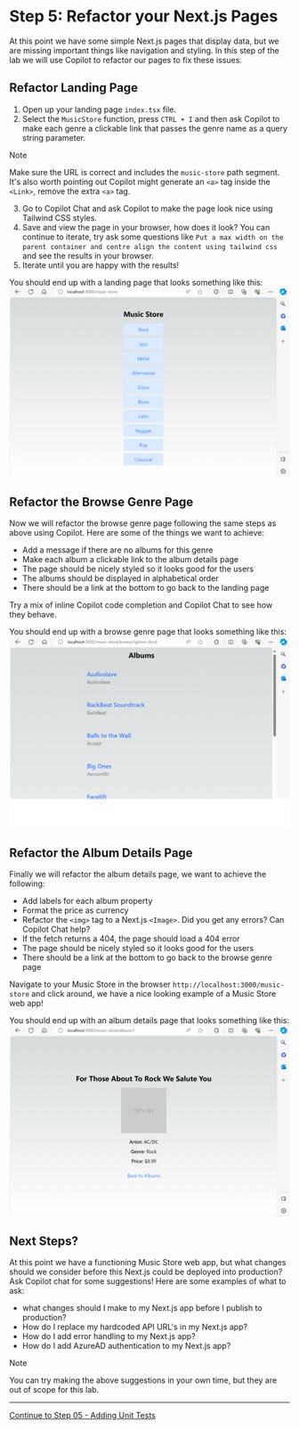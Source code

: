 # Step 5: Refactor your Next.js Pages
At this point we have some simple Next.js pages that display data, but we are missing important things like navigation and styling. In this step of the lab we will use Copilot to refactor our pages to fix these issues.

## Refactor Landing Page
1. Open up your landing page `index.tsx` file.
2. Select the `MusicStore` function, press `CTRL + I` and then ask Copilot to make each genre a clickable link that passes the genre name as a query string parameter.
> [!NOTE]
> Make sure the URL is correct and includes the `music-store` path segment. It's also worth pointing out Copilot might generate an `<a>` tag inside the `<Link>`, remove the extra `<a>` tag.
3. Go to Copilot Chat and ask Copilot to make the page look nice using Tailwind CSS styles.
4. Save and view the page in your browser, how does it look? You can continue to iterate, try ask some questions like `Put a max width on the parent container and centre align the content using tailwind css` and see the results in your browser.
5. Iterate until you are happy with the results!

You should end up with a landing page that looks something like this:
![Music Store Index Page](media/music-store-index.png)

## Refactor the Browse Genre Page
Now we will refactor the browse genre page following the same steps as above using Copilot. Here are some of the things we want to achieve:
- Add a message if there are no albums for this genre
- Make each album a clickable link to the album details page
- The page should be nicely styled so it looks good for the users 
- The albums should be displayed in alphabetical order
- There should be a link at the bottom to go back to the landing page

Try a mix of inline Copilot code completion and Copilot Chat to see how they behave. 

You should end up with a browse genre page that looks something like this:
![Music Store Browse Genre Page](media/music-store-browse-genre.png)

## Refactor the Album Details Page
Finally we will refactor the album details page, we want to achieve the following:
- Add labels for each album property
- Format the price as currency
- Refactor the `<img>` tag to a Next.js `<Image>`. Did you get any errors? Can Copilot Chat help?
- If the fetch returns a 404, the page should load a 404 error
- The page should be nicely styled so it looks good for the users
- There should be a link at the bottom to go back to the browse genre page

Navigate to your Music Store in the browser `http://localhost:3000/music-store` and click around, we have a nice looking example of a Music Store web app!

You should end up with an album details page that looks something like this:
![Music Store Album Details Page](media/music-store-album-details.png)

## Next Steps?
At this point we have a functioning Music Store web app, but what changes should we consider before this Next.js could be deployed into production? Ask Copilot chat for some suggestions! Here are some examples of what to ask:
- what changes should I make to my Next.js app before I publish to production?
- How do I replace my hardcoded API URL's in my Next.js app? 
- How do I add error handling to my Next.js app?
- How do I add AzureAD authentication to my Next.js app?

> [!NOTE]
> You can try making the above suggestions in your own time, but they are out of scope for this lab.

---------------
[Continue to Step 05 - Adding Unit Tests](./06-Step06.md)